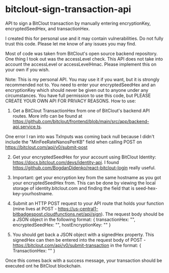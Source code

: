 # bitclout-sign-transaction-api
API to sign a BitClout transaction by manually entering encryptionKey, encryptedSeedHex, and transactionHex.

I created this for personal use and it may contain vulnerabilities. Do not fully trust this code. Please let me know of any issues you may find.

Most of code was taken from BitClout's open source backend repository. One thing I took out was the accessLevel check. This API does not take into account the accessLevel or accessLevelHmac. Please implement this on your own if you wish.

Note: This is my personal API. You may use it if you want, but it is strongly recommended not to. You need to enter your encryptedSeedHex and an encryptionKey which should never be given out to anyone under any circumstances. You have full permission to use this code, but PLEASE CREATE YOUR OWN API FOR PRIVACY REASONS.
How to use:

1) Get a BitClout TransactionHex from one of BitClout's backend API routes. More info can be found at https://github.com/bitclout/frontend/blob/main/src/app/backend-api.service.ts.

One error I ran into was TxInputs was coming back null because I didn't include the "MinFeeRateNanosPerKB" field when calling POST on https://bitclout.com/api/v0/submit-post

2) Get your encryptedSeedHex for your account using BitClout Identity: https://docs.bitclout.com/devs/identity-api. I found https://github.com/BogdanDidenko/react-bitclout-login really useful.

3) Important: get your encryption key from the same hostname as you got your encryptedSeedHex from. This can be done by viewing the local storage of identity.bitclout.com and finding the field that is seed-hex-key-yourhostname.

4) Submit an HTTP POST request to your API route that holds your function (mine lives at POST - https://us-central1-bitbadgespost.cloudfunctions.net/api/sign). The request body should be a JSON object in the following format: 
{
  transactionHex: "",
  encryptedSeedHex: "",
  hostEncryptionKey: ""
}

5) You should get back a JSON object with a signedHex property. This signedHex can then be entered into the request body of POST - https://bitclout.com/api/v0/submit-transaction in the format:
{
  TransactionHex: ""
}

Once this comes back with a success message, your transaction should be executed ont he BitClout blockchain.

